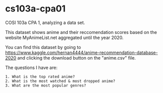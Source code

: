 # cs103a-cpa01

COSI 103a CPA 1, analyzing a data set. 

This dataset shows anime and their reccomendation scores based on the website MyAnimeList.net aggregated until the year 2020.

You can find this dataset by going to https://www.kaggle.com/hernan4444/anime-recommendation-database-2020 and clicking the download button on the "anime.csv" file.

The questions I have are:

    1. What is the top rated anime?
    2. What is the most watched & most dropped anime?
    3. What are the most popular genres?

